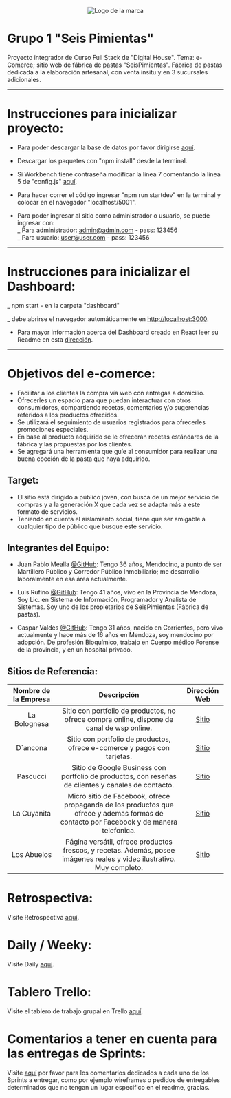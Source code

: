 <p align="center">
  <img src="https://github.com/Random003/grupo_1_6pimientas/blob/master/public/images/home/marca_curvas.png" alt="Logo de la marca"/>
</p>

# **Grupo 1 "Seis Pimientas"**

Proyecto integrador de Curso Full Stack de "Digital House". Tema: e-Comerce; sitio web de fábrica de pastas "SeisPimientas". 
Fábrica de pastas dedicada a la elaboración artesanal, con venta insitu y en 3 sucursales adicionales.


---

# **Instrucciones para inicializar proyecto:**


- Para poder descargar la base de datos por favor dirigirse <a href="https://github.com/Random003/grupo_1_6pimientas/tree/master/organization/mysql">aquí</a>. 

- Descargar los paquetes con "npm install" desde la terminal.

- Si Workbench tiene contraseña modificar la linea 7 comentando la linea 5 de "config.js" <a href="https://github.com/Random003/grupo_1_6pimientas/blob/master/database/config/config.js">aquí</a>. 

- Para hacer correr el código ingresar "npm run startdev" en la terminal y colocar en el navegador "localhost/5001".

- Para poder ingresar al sitio como administrador o usuario, se puede ingresar con: <br>
 _ Para administrador: admin@admin.com - pass: 123456 <br>
 _ Para usuario: user@user.com - pass: 123456 <br>

---

# **Instrucciones para inicializar el Dashboard:**

_ npm start - en la carpeta "dashboard"

_ debe abrirse el navegador automáticamente en [http://localhost:3000](http://localhost:3000).

- Para mayor información acerca del Dashboard creado en React leer su Readme en esta <a href="https://github.com/Random003/grupo_1_6pimientas/blob/master/dashboard/README.md">dirección</a>.

---


# **Objetivos del e-comerce:**
-   Facilitar a los clientes la compra vía web con entregas a domicilio.
-   Ofrecerles un espacio para que puedan interactuar con otros consumidores,
    compartiendo recetas, comentarios y/o sugerencias referidos a los productos ofrecidos. 
-   Se utilizará el seguimiento de usuarios registrados para ofrecerles 
    promociones especiales.
-   En base al producto adquirido se le ofrecerán recetas estándares de la fábrica
    y las propuestas por los clientes.
-   Se agregará una herramienta que guíe al consumidor para realizar
    una buena cocción de la pasta que haya adquirido.


## **Target:**
- El sitio está dirigido a público joven, con busca de un mejor servicio de compras y 
a la generación X que cada vez se adapta más a este formato de servicios.
- Teniendo en cuenta el aislamiento social, tiene que ser amigable a cualquier tipo de público
que busque este servicio.


## **Integrantes del Equipo:**  
 - Juan Pablo Mealla [@GitHub](https://github.com/Random003):
 Tengo 36 años, Mendocino, a punto de ser Martillero Público y Corredor Público Inmobiliario; me desarrollo laboralmente en esa área actualmente.  

 - Luis Rufino [@GitHub](https://github.com/LuisMRufino): 
 Tengo 41 años, vivo en la Provincia de Mendoza, Soy Lic. en Sistema de Información, 
 Programador y Analista de Sistemas.
 Soy uno de los propietarios de SeisPimientas (Fábrica de pastas). 

 - Gaspar Valdés [@GitHub](https://github.com/Babart): 
 Tengo 31 años, nacido en Corrientes, pero vivo actualmente y hace más de 16 años en Mendoza, soy mendocino por adopción. De profesión Bioquímico, trabajo en Cuerpo médico Forense de la provincia, y en un hospital privado. 


## **Sitios de Referencia:** 

Nombre de la Empresa | Descripción | Dirección Web
:------------------: | :---------: | :-----------:
 La Bolognesa | Sitio con portfolio de productos, no ofrece compra online, dispone de canal de wsp online. | [Sitio](http://labolognesa.com.ar/)
 D`ancona | Sitio con portfolio de productos, ofrece e-comerce y pagos con tarjetas. | [Sitio](https://dancona.com.ar/)
 Pascucci | Sitio de Google Business con portfolio de productos, con reseñas de clientes y canales de contacto. | [Sitio](https://business.google.com/v/pastas-frescas-pascucci/011086785476995587146/9f49/_?exp=1769939&bc=8&caid=1693702734&agid=68919136220&dvc=c&dvcmdl=&plmt=&kwd=%2Bfabrica%20%2Bde%20%2Bpasta&adpstn=&fiid=&tgtid=kwd-340679252818&locint=1000092&locphy=20017&mt=b&ntwk=g&gclid=EAIaIQobChMIlv2UmaKb6gIVxoKRCh1r2QW4EAAYASAAEgIMRPD_BwE)
 La Cuyanita | Micro sitio de Facebook, ofrece propaganda de los productos que ofrece y ademas formas de contacto por Facebook y de manera telefonica. | [Sitio](https://www.facebook.com/lacuyanitapastas/)
 Los Abuelos | Página versátil, ofrece productos frescos, y recetas. Además, posee imágenes reales y video ilustrativo. Muy completo. | [Sitio](https://www.losabuelos.com.uy/)




# **Retrospectiva:** 

Visite Retrospectiva <a href="https://github.com/Random003/grupo_1_6pimientas/blob/master/organization/retro.md">aquí</a>.


# **Daily / Weeky:** 

Visite Daily <a href="https://github.com/Random003/grupo_1_6pimientas/blob/master/organization/weekly.md">aquí</a>.


# **Tablero Trello:** 

Visite el tablero de trabajo grupal en Trello <a href="https://trello.com/b/EJdaU8yL">aquí</a>.


# Comentarios a tener en cuenta para las entregas de Sprints:

Visite <a href="https://github.com/Random003/grupo_1_6pimientas/blob/master/organization/comments.md">aquí</a> por favor para los comentarios dedicados a cada uno de los Sprints a entregar, como por ejemplo wireframes o pedidos de entregables determinados que no tengan un lugar especifico en el readme, gracias.